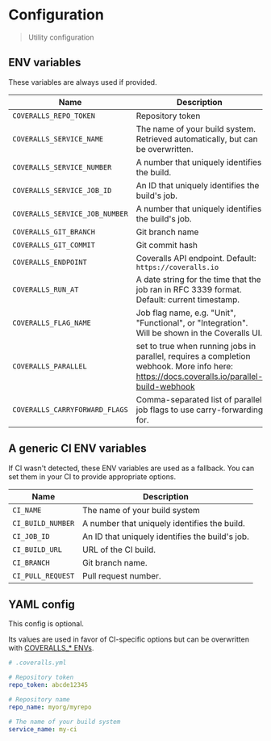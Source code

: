 # Configuration

> Utility configuration


## ENV variables

These variables are always used if provided.

| Name                           | Description |
| ------------------------------ | ----------- |
| `COVERALLS_REPO_TOKEN`         | Repository token |
| `COVERALLS_SERVICE_NAME`       | The name of your build system. Retrieved automatically, but can be overwritten. |
| `COVERALLS_SERVICE_NUMBER`     | A number that uniquely identifies the build. |
| `COVERALLS_SERVICE_JOB_ID`     | An ID that uniquely identifies the build's job. |
| `COVERALLS_SERVICE_JOB_NUMBER` | A number that uniquely identifies the build's job. |
| `COVERALLS_GIT_BRANCH`         | Git branch name |
| `COVERALLS_GIT_COMMIT`         | Git commit hash |
| `COVERALLS_ENDPOINT`           | Coveralls API endpoint. Default: `https://coveralls.io` |
| `COVERALLS_RUN_AT`             | A date string for the time that the job ran in RFC 3339 format. Default: current timestamp. |
| `COVERALLS_FLAG_NAME`          | Job flag name, e.g. "Unit", "Functional", or "Integration". Will be shown in the Coveralls UI. |
| `COVERALLS_PARALLEL`           | set to true when running jobs in parallel, requires a completion webhook. More info here: https://docs.coveralls.io/parallel-build-webhook |
| `COVERALLS_CARRYFORWARD_FLAGS` | Comma-separated list of parallel job flags to use carry-forwarding for. |

## A generic CI ENV variables

If CI wasn't detected, these ENV variables are used as a fallback. You can set them in your CI to provide appropriate options.

| Name              | Description |
| ----------------- | ----------- |
| `CI_NAME`         | The name of your build system |
| `CI_BUILD_NUMBER` | A number that uniquely identifies the build. |
| `CI_JOB_ID`       | An ID that uniquely identifies the build's job. |
| `CI_BUILD_URL`    | URL of the CI build. |
| `CI_BRANCH`       | Git branch name. |
| `CI_PULL_REQUEST` | Pull request number. |


## YAML config

This config is optional.

Its values are used in favor of CI-specific options but can be overwritten with [COVERALLS_* ENVs](#env-variables).

```yml
# .coveralls.yml

# Repository token
repo_token: abcde12345

# Repository name
repo_name: myorg/myrepo

# The name of your build system
service_name: my-ci
```

